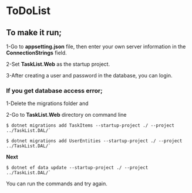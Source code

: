 # ToDoList

## To make it run;

1-Go to **appsetting.json** file, then enter your own server information in the **ConnectionStrings** field.

2-Set **TaskList.Web** as the startup project.

3-After creating a user and password in the database, you can login.

### If you get database access error;

1-Delete the migrations folder and

2-Go to **TaskList.Web** directory on command line
```
$ dotnet migrations add TaskItems --startup-project ./ --project ../TaskList.DAL/`
```
```
$ dotnet migrations add UserEntities --startup-project ./ --project ../TaskList.DAL/`
```
 **Next**
```
$ dotnet ef data update --startup-project ./ --project ../TaskList.DAL/`
```
You can run the commands and try again.
